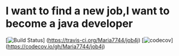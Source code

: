 # I want to find a new job,I want to become a java developer
[![Build Status](https://travis-ci.org/Maria7744/job4j.svg?branch=hotfix)]
(https://travis-ci.org/Maria7744/job4j)
[![codecov](https://codecov.io/gh/Maria7744/job4j/branch/master/graph/badge.svg)]
(https://codecov.io/gh/Maria7744/job4j)